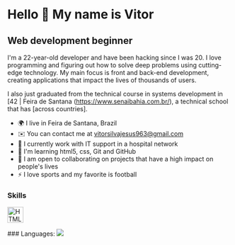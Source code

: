 Hello 👋 My name is Vitor
==========================

Web development beginner
-----------------------------

I'm a 22-year-old developer and have been hacking since I was 20. I love programming and figuring out how to solve deep problems using cutting-edge technology. My main focus is front and back-end development, creating applications that impact the lives of thousands of users.

I also just graduated from the technical course in systems development in [42 | Feira de Santana (https://www.senaibahia.com.br/), a technical school that has [across countries].

* 🌍 I live in Feira de Santana, Brazil
* ✉️ You can contact me at [vitorsilvajesus963@gmail.com](vitor.jesus6@ba.estudante.senai.br)
* 🚀 I currently work with IT support in a hospital network
* 🧠 I'm learning html5, css, Git and GitHub
* 🤝 I am open to collaborating on projects that have a high impact on people's lives
* ⚡ I love sports and my favorite is football
### Skills

<p align="left">
<a href="https://developer.mozilla.org/en-US/docs/Glossary/HTML5" target="_blank" rel="noreferrer"><img src="https://raw.githubusercontent.com/danielcranney/readme-generator/main/public/icons/skills/html5-colored.svg" width="36" height="36" alt="HTML5" /></a>
</p>
### Languages: <img src="https://img.shields.io/badge/CSS3-1572B6?style=for-the-badge&logo=css3&logoColor=white"/>


